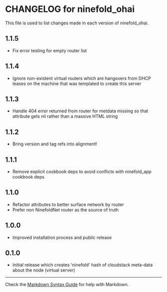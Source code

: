 # CHANGELOG for ninefold\_ohai

This file is used to list changes made in each version of ninefold\_ohai.

## 1.1.5

* Fix error testing for empty router list

## 1.1.4

* Ignore non-existent virtual routers which are hangovers from
  DHCP leases on the machine that was templated to create this server

## 1.1.3

* Handle 404 error returned from router for metdata missing so that
  attribute gets nil rather than a massive HTML string

## 1.1.2

* Bring version and tag refs into alignment!

## 1.1.1

* Remove explicit cookbook deps to avoid conflicts with ninefold\_app cookbook deps

## 1.1.0

* Refactor attributes to better surface network by router
* Prefer non NinefoldNet router as the source of truth

## 1.0.0

* Improved installation process and public release

## 0.1.0

* Initial release which creates 'ninefold' hash of cloudstack meta-data about the node (virtual server)

- - -
Check the [Markdown Syntax Guide](http://daringfireball.net/projects/markdown/syntax) for help with Markdown.
